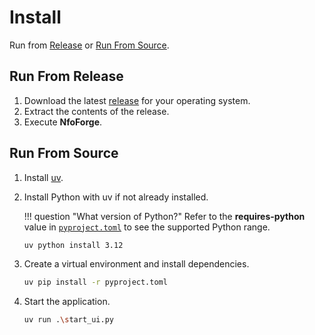 # Install

Run from [Release](#run-from-release) or [Run From Source](#run-from-source).

## Run From Release

1. Download the latest [release](https://github.com/jesterr0/NfoForge/releases) for your operating system.
2. Extract the contents of the release.
3. Execute **NfoForge**.

## Run From Source

1. Install [uv](https://docs.astral.sh/uv/getting-started/installation/).

<!--prettier-ignore-start -->

2. Install Python with uv if not already installed.  

    !!! question "What version of Python?"
        Refer to the **requires-python** value in [`pyproject.toml`](https://github.com/jesterr0/NfoForge/blob/main/pyproject.toml) to see the supported Python range.

    ```sh
    uv python install 3.12
    ```

3. Create a virtual environment and install dependencies.

    ```sh
    uv pip install -r pyproject.toml
    ```

4. Start the application.

    ```sh
    uv run .\start_ui.py
    ```
    
<!--prettier-ignore-end -->
